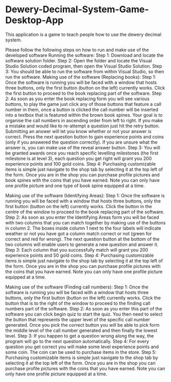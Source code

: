 # Dewery-Decimal-System-Game-Desktop-App

This application is a game to teach people how to use the dewery decimal system.

Please follow the following steps on how to run and make use of the developed software
Running the software:
Step 1: Download and locate the software solution folder.
Step 2: Open the folder and locate the Visual Studio Solution coded program, then open the Visual Studio Solution.
Step 3: You should be able to run the software from within Visual Studio, so then run the software.
Making use of the software (Replacing books):
Step 1: Once the software is running you will be faced with a window that hosts three buttons, only the first button (button on the left) currently works. Click the first button to proceed to the book replacing part of the software.
Step 2: As soon as you enter the book replacing form you will see various buttons, to play the game just click any of those buttons that feature a call number in them, once a button is clicked the call number will be inserted into a textbox that is featured within the brown book spines. Your goal is to organise the call numbers in ascending order from left to right. If you make a mistake and would like to re-attempt a question just hit the retry button. Submitting an answer will let you know whether or not your answer is correct. Press the next question button to gain experience points and coins (only if you answered the question correctly). If you are unsure what the answer is, you can make use of the reveal answer button.
Step 3: You will be granted awards once you reach specific levelling milestones (the first milestone is at level 3), each question you get right will grant you 200 experience points and 100 gold coins.
Step 4: Purchasing customizable items is simple just navigate to the shop tab by selecting it at the top left of the form. Once you are in the shop you can purchase profile pictures and book spines with the coins that you have earned. Note you can only have one profile picture and one type of book spine equipped at a time.

Making use of the software (Identifying Areas):
Step 1: Once the software is running you will be faced with a window that hosts three buttons, only the first button (button on the left) currently works. Click the button in the centre of the window to proceed to the book replacing part of the software.
Step 2: As soon as you enter the Identifying Areas form you will be faced with two columns that you can match together by making use of the buttons in column 2. The boxes inside column 1 next to the four labels will indicate weather or not you have got a column match correct or not (green for correct and red for wrong). The next question button at the bottom of the two columns will enable users to generate a new question and answer it.
Step 3: Each column that you successfully match will grant you 200 experience points and 50 gold coins.
Step 4: Purchasing customizable items is simple just navigate to the shop tab by selecting it at the top left of the form. Once you are in the shop you can purchase profile pictures with the coins that you have earned. Note you can only have one profile picture equipped at a time.




Making use of the software (Finding call numbers):
Step 1: Once the software is running you will be faced with a window that hosts three buttons, only the first button (button on the left) currently works. Click the button that is to the right of the window to proceed to the finding call numbers part of the software.
Step 2: As soon as you enter this part of the software you can click begin quiz to start the quiz. You then need to select the button that represents the upper level of the specific call number generated. Once you pick the correct button you will be able to pick form the middle level of the call number generated and then finally the lowest level.
Step 3: If you happen to get a question wrong along the way, the program will go to the next question automatically.
Step 4: For every question you get correct you will make some level experience points and some coin. The coin can be used to purchase items in the store.
Step 5: Purchasing customizable items is simple just navigate to the shop tab by selecting it at the top left of the form. Once you are in the shop you can purchase profile pictures with the coins that you have earned. Note you can only have one profile picture equipped at a time.

